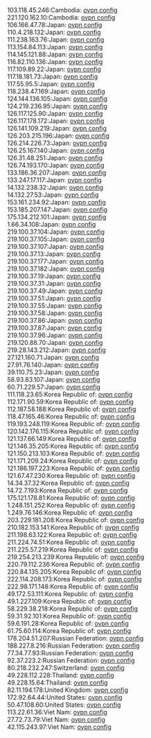 103.118.45.246:Cambodia: [ovpn config](vpn/103_118_45_246.ovpn)  
221.120.162.10:Cambodia: [ovpn config](vpn/221_120_162_10.ovpn)  
106.166.47.78:Japan: [ovpn config](vpn/106_166_47_78.ovpn)  
110.4.218.132:Japan: [ovpn config](vpn/110_4_218_132.ovpn)  
111.238.163.76:Japan: [ovpn config](vpn/111_238_163_76.ovpn)  
113.154.84.113:Japan: [ovpn config](vpn/113_154_84_113.ovpn)  
114.145.121.88:Japan: [ovpn config](vpn/114_145_121_88.ovpn)  
116.82.110.136:Japan: [ovpn config](vpn/116_82_110_136.ovpn)  
117.109.89.22:Japan: [ovpn config](vpn/117_109_89_22.ovpn)  
117.18.181.73:Japan: [ovpn config](vpn/117_18_181_73.ovpn)  
117.55.95.5:Japan: [ovpn config](vpn/117_55_95_5.ovpn)  
118.238.47.169:Japan: [ovpn config](vpn/118_238_47_169.ovpn)  
124.144.136.105:Japan: [ovpn config](vpn/124_144_136_105.ovpn)  
124.219.236.95:Japan: [ovpn config](vpn/124_219_236_95.ovpn)  
126.117.125.90:Japan: [ovpn config](vpn/126_117_125_90.ovpn)  
126.117.178.172:Japan: [ovpn config](vpn/126_117_178_172.ovpn)  
126.141.109.219:Japan: [ovpn config](vpn/126_141_109_219.ovpn)  
126.203.215.196:Japan: [ovpn config](vpn/126_203_215_196.ovpn)  
126.214.226.73:Japan: [ovpn config](vpn/126_214_226_73.ovpn)  
126.25.167.140:Japan: [ovpn config](vpn/126_25_167_140.ovpn)  
126.31.48.251:Japan: [ovpn config](vpn/126_31_48_251.ovpn)  
126.74.193.170:Japan: [ovpn config](vpn/126_74_193_170.ovpn)  
133.186.36.207:Japan: [ovpn config](vpn/133_186_36_207.ovpn)  
133.247.17.117:Japan: [ovpn config](vpn/133_247_17_117.ovpn)  
14.132.238.32:Japan: [ovpn config](vpn/14_132_238_32.ovpn)  
14.132.27.53:Japan: [ovpn config](vpn/14_132_27_53.ovpn)  
153.161.234.92:Japan: [ovpn config](vpn/153_161_234_92.ovpn)  
153.185.207.147:Japan: [ovpn config](vpn/153_185_207_147.ovpn)  
175.134.212.101:Japan: [ovpn config](vpn/175_134_212_101.ovpn)  
1.66.34.108:Japan: [ovpn config](vpn/1_66_34_108.ovpn)  
219.100.37.104:Japan: [ovpn config](vpn/219_100_37_104.ovpn)  
219.100.37.105:Japan: [ovpn config](vpn/219_100_37_105.ovpn)  
219.100.37.107:Japan: [ovpn config](vpn/219_100_37_107.ovpn)  
219.100.37.13:Japan: [ovpn config](vpn/219_100_37_13.ovpn)  
219.100.37.177:Japan: [ovpn config](vpn/219_100_37_177.ovpn)  
219.100.37.182:Japan: [ovpn config](vpn/219_100_37_182.ovpn)  
219.100.37.19:Japan: [ovpn config](vpn/219_100_37_19.ovpn)  
219.100.37.31:Japan: [ovpn config](vpn/219_100_37_31.ovpn)  
219.100.37.49:Japan: [ovpn config](vpn/219_100_37_49.ovpn)  
219.100.37.51:Japan: [ovpn config](vpn/219_100_37_51.ovpn)  
219.100.37.55:Japan: [ovpn config](vpn/219_100_37_55.ovpn)  
219.100.37.58:Japan: [ovpn config](vpn/219_100_37_58.ovpn)  
219.100.37.86:Japan: [ovpn config](vpn/219_100_37_86.ovpn)  
219.100.37.87:Japan: [ovpn config](vpn/219_100_37_87.ovpn)  
219.100.37.96:Japan: [ovpn config](vpn/219_100_37_96.ovpn)  
219.120.88.70:Japan: [ovpn config](vpn/219_120_88_70.ovpn)  
219.28.143.212:Japan: [ovpn config](vpn/219_28_143_212.ovpn)  
27.121.160.71:Japan: [ovpn config](vpn/27_121_160_71.ovpn)  
27.91.76.140:Japan: [ovpn config](vpn/27_91_76_140.ovpn)  
39.110.75.23:Japan: [ovpn config](vpn/39_110_75_23.ovpn)  
58.93.83.107:Japan: [ovpn config](vpn/58_93_83_107.ovpn)  
60.71.229.57:Japan: [ovpn config](vpn/60_71_229_57.ovpn)  
111.118.23.65:Korea Republic of: [ovpn config](vpn/111_118_23_65.ovpn)  
112.171.90.59:Korea Republic of: [ovpn config](vpn/112_171_90_59.ovpn)  
112.187.58.188:Korea Republic of: [ovpn config](vpn/112_187_58_188.ovpn)  
118.47.165.46:Korea Republic of: [ovpn config](vpn/118_47_165_46.ovpn)  
119.193.248.119:Korea Republic of: [ovpn config](vpn/119_193_248_119.ovpn)  
120.142.176.115:Korea Republic of: [ovpn config](vpn/120_142_176_115.ovpn)  
121.137.66.149:Korea Republic of: [ovpn config](vpn/121_137_66_149.ovpn)  
121.146.35.205:Korea Republic of: [ovpn config](vpn/121_146_35_205.ovpn)  
121.150.213.103:Korea Republic of: [ovpn config](vpn/121_150_213_103.ovpn)  
121.171.209.24:Korea Republic of: [ovpn config](vpn/121_171_209_24.ovpn)  
121.186.197.223:Korea Republic of: [ovpn config](vpn/121_186_197_223.ovpn)  
121.67.47.230:Korea Republic of: [ovpn config](vpn/121_67_47_230.ovpn)  
14.34.37.32:Korea Republic of: [ovpn config](vpn/14_34_37_32.ovpn)  
14.72.7.193:Korea Republic of: [ovpn config](vpn/14_72_7_193.ovpn)  
175.121.178.81:Korea Republic of: [ovpn config](vpn/175_121_178_81.ovpn)  
1.248.151.252:Korea Republic of: [ovpn config](vpn/1_248_151_252.ovpn)  
1.249.76.146:Korea Republic of: [ovpn config](vpn/1_249_76_146.ovpn)  
203.229.181.208:Korea Republic of: [ovpn config](vpn/203_229_181_208.ovpn)  
210.182.153.141:Korea Republic of: [ovpn config](vpn/210_182_153_141.ovpn)  
211.198.63.122:Korea Republic of: [ovpn config](vpn/211_198_63_122.ovpn)  
211.224.74.51:Korea Republic of: [ovpn config](vpn/211_224_74_51.ovpn)  
211.225.57.219:Korea Republic of: [ovpn config](vpn/211_225_57_219.ovpn)  
219.254.213.239:Korea Republic of: [ovpn config](vpn/219_254_213_239.ovpn)  
220.79.112.236:Korea Republic of: [ovpn config](vpn/220_79_112_236.ovpn)  
220.84.135.205:Korea Republic of: [ovpn config](vpn/220_84_135_205.ovpn)  
222.114.208.173:Korea Republic of: [ovpn config](vpn/222_114_208_173.ovpn)  
222.98.171.148:Korea Republic of: [ovpn config](vpn/222_98_171_148.ovpn)  
49.172.53.111:Korea Republic of: [ovpn config](vpn/49_172_53_111.ovpn)  
49.1.227.109:Korea Republic of: [ovpn config](vpn/49_1_227_109.ovpn)  
58.229.38.218:Korea Republic of: [ovpn config](vpn/58_229_38_218.ovpn)  
59.31.92.101:Korea Republic of: [ovpn config](vpn/59_31_92_101.ovpn)  
59.6.191.28:Korea Republic of: [ovpn config](vpn/59_6_191_28.ovpn)  
61.75.60.114:Korea Republic of: [ovpn config](vpn/61_75_60_114.ovpn)  
178.204.51.207:Russian Federation: [ovpn config](vpn/178_204_51_207.ovpn)  
188.227.8.216:Russian Federation: [ovpn config](vpn/188_227_8_216.ovpn)  
77.34.77.93:Russian Federation: [ovpn config](vpn/77_34_77_93.ovpn)  
92.37.223.2:Russian Federation: [ovpn config](vpn/92_37_223_2.ovpn)  
80.218.232.247:Switzerland: [ovpn config](vpn/80_218_232_247.ovpn)  
49.228.112.228:Thailand: [ovpn config](vpn/49_228_112_228.ovpn)  
49.228.15.64:Thailand: [ovpn config](vpn/49_228_15_64.ovpn)  
82.11.194.178:United Kingdom: [ovpn config](vpn/82_11_194_178.ovpn)  
172.92.64.44:United States: [ovpn config](vpn/172_92_64_44.ovpn)  
50.47.108.60:United States: [ovpn config](vpn/50_47_108_60.ovpn)  
113.22.61.36:Viet Nam: [ovpn config](vpn/113_22_61_36.ovpn)  
27.72.73.79:Viet Nam: [ovpn config](vpn/27_72_73_79.ovpn)  
42.115.243.97:Viet Nam: [ovpn config](vpn/42_115_243_97.ovpn)  

